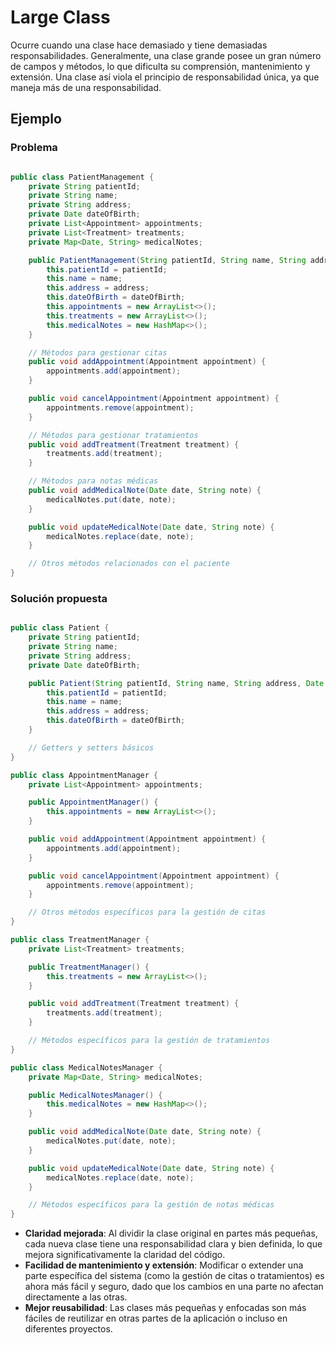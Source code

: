 # Large Class

Ocurre cuando una clase hace demasiado y tiene demasiadas responsabilidades. Generalmente, una clase grande posee un gran número de campos y métodos, lo que dificulta su comprensión, mantenimiento y extensión. Una clase así viola el principio de responsabilidad única, ya que maneja más de una responsabilidad.

## Ejemplo

### Problema

```java

public class PatientManagement {
    private String patientId;
    private String name;
    private String address;
    private Date dateOfBirth;
    private List<Appointment> appointments;
    private List<Treatment> treatments;
    private Map<Date, String> medicalNotes;

    public PatientManagement(String patientId, String name, String address, Date dateOfBirth) {
        this.patientId = patientId;
        this.name = name;
        this.address = address;
        this.dateOfBirth = dateOfBirth;
        this.appointments = new ArrayList<>();
        this.treatments = new ArrayList<>();
        this.medicalNotes = new HashMap<>();
    }

    // Métodos para gestionar citas
    public void addAppointment(Appointment appointment) {
        appointments.add(appointment);
    }

    public void cancelAppointment(Appointment appointment) {
        appointments.remove(appointment);
    }

    // Métodos para gestionar tratamientos
    public void addTreatment(Treatment treatment) {
        treatments.add(treatment);
    }

    // Métodos para notas médicas
    public void addMedicalNote(Date date, String note) {
        medicalNotes.put(date, note);
    }

    public void updateMedicalNote(Date date, String note) {
        medicalNotes.replace(date, note);
    }

    // Otros métodos relacionados con el paciente
}


```

### Solución propuesta

```java

public class Patient {
    private String patientId;
    private String name;
    private String address;
    private Date dateOfBirth;

    public Patient(String patientId, String name, String address, Date dateOfBirth) {
        this.patientId = patientId;
        this.name = name;
        this.address = address;
        this.dateOfBirth = dateOfBirth;
    }

    // Getters y setters básicos
}

public class AppointmentManager {
    private List<Appointment> appointments;

    public AppointmentManager() {
        this.appointments = new ArrayList<>();
    }

    public void addAppointment(Appointment appointment) {
        appointments.add(appointment);
    }

    public void cancelAppointment(Appointment appointment) {
        appointments.remove(appointment);
    }

    // Otros métodos específicos para la gestión de citas
}

public class TreatmentManager {
    private List<Treatment> treatments;

    public TreatmentManager() {
        this.treatments = new ArrayList<>();
    }

    public void addTreatment(Treatment treatment) {
        treatments.add(treatment);
    }

    // Métodos específicos para la gestión de tratamientos
}

public class MedicalNotesManager {
    private Map<Date, String> medicalNotes;

    public MedicalNotesManager() {
        this.medicalNotes = new HashMap<>();
    }

    public void addMedicalNote(Date date, String note) {
        medicalNotes.put(date, note);
    }

    public void updateMedicalNote(Date date, String note) {
        medicalNotes.replace(date, note);
    }

    // Métodos específicos para la gestión de notas médicas
}


```

- **Claridad mejorada**: Al dividir la clase original en partes más pequeñas, cada nueva clase tiene una responsabilidad clara y bien definida, lo que mejora significativamente la claridad del código.
- **Facilidad de mantenimiento y extensión**: Modificar o extender una parte específica del sistema (como la gestión de citas o tratamientos) es ahora más fácil y seguro, dado que los cambios en una parte no afectan directamente a las otras.
- **Mejor reusabilidad**: Las clases más pequeñas y enfocadas son más fáciles de reutilizar en otras partes de la aplicación o incluso en diferentes proyectos.
